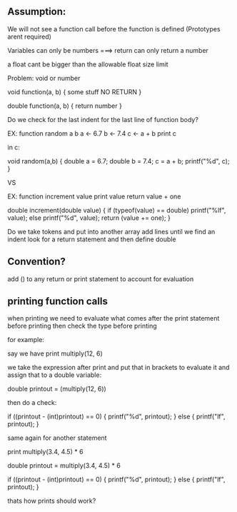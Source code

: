 ## Assumption:

We will not see a function call before the function is defined (Prototypes arent required)

Variables can only be numbers ===> return can only return a number

a float cant be bigger than the allowable float size limit



Problem:
    void or number

void function(a, b) {
    some stuff
    NO RETURN
}

double function(a, b) {
    return number
}

Do we check for the last indent for the last line of function body?

EX:
function random a b
	a <- 6.7
	b <- 7.4
	c <- a + b
	print c

in c:

void random(a,b) {
    double a = 6.7;
    double b = 7.4;
    c = a + b;
    printf("%d", c);
}

VS 

EX:
function increment value
    print value
	return value + one

double increment(double value) {
    if (typeof(value) == double)
        printf("%lf", value);
    else
        printf("%d", value);
    return (value += one);
}

Do we take tokens and put into another array
add lines until we find an indent
look for a return statement and then define double


## Convention?

add () to any return or print statement to account for evaluation



## printing function calls

when printing we need to evaluate what comes after the print statement before printing
then check the type before printing

for example:

say we have print multiply(12, 6)

we take the expression after print and put that in brackets to evaluate it
and assign that to a double variable:

double printout = (multiply(12, 6))

then do a check:

if ((printout - (int)printout) == 0) {
    printf("%d", printout);
}
else {
    printf("lf", printout);
}


same again for another statement

print multiply(3.4, 4.5) * 6

double printout = multiply(3.4, 4.5) * 6

if ((printout - (int)printout) == 0) {
    printf("%d", printout);
}
else {
    printf("lf", printout);
}

thats how prints should work?